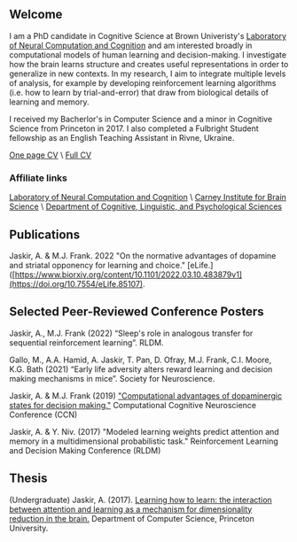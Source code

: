 ## Welcome

I am a PhD candidate in Cognitive Science at Brown Univeristy's [Laboratory of Neural Computation and Cognition](https://www.lnccbrown.com/) and am interested broadly in computational models of human learning and decision-making. I investigate how the brain learns structure and creates useful representations in order to generalize in new contexts.  In my research, I aim to integrate multiple levels of analysis, for example by developing reinforcement learning algorithms (i.e. how to learn by trial-and-error) that draw from biological details of learning and memory.

I received my Bacherlor's in Computer Science and a minor in Cognitive Science from Princeton in 2017. I also completed a Fulbright Student fellowship as an English Teaching Assistant in Rivne, Ukraine. 

[One page CV](/files/Jaskir_CV_onepage.pdf) \\
[Full CV](/files/Jaskir_CV.pdf)

### Affiliate links
[Laboratory of Neural Computation and Cognition](https://www.lnccbrown.com/) \\
[Carney Institute for Brain Science](https://www.brown.edu/carney/node/1) \\
[Department of Cognitive, Linguistic, and Psychological Sciences](https://www.brown.edu/academics/cognitive-linguistic-psychological-sciences/home)

## Publications

Jaskir, A. & M.J. Frank. 2022 	"On the normative advantages of dopamine and striatal opponency for learning and choice." [eLife.]([https://www.biorxiv.org/content/10.1101/2022.03.10.483879v1](https://doi.org/10.7554/eLife.85107).

## Selected Peer-Reviewed Conference Posters
Jaskir, A., M.J. Frank (2022) “Sleep's role in analogous transfer for sequential reinforcement learning”. RLDM.

Gallo, M., A.A. Hamid, A. Jaskir, T. Pan, D. Ofray, M.J. Frank, C.I. Moore, K.G. Bath (2021) “Early life adversity alters reward learning and decision making mechanisms in mice”. Society for Neuroscience.

Jaskir, A. & M.J. Frank (2019) ["Computational advantages of dopaminergic states for decision making."](https://ccneuro.org/2019/Papers/ViewPapers.asp?PaperNum=1390) Computational Cognitive Neuroscience Conference (CCN)

Jaskir, A. & Y. Niv. (2017) "Modeled learning weights predict attention and memory in a
multidimensional probabilistic task." Reinforcement Learning and Decision Making Conference (RLDM)

## Thesis
(Undergraduate) Jaskir, A. (2017). [Learning how to learn: the interaction between attention and learning as a mechanism for dimensionality reduction in the brain.](https://nivlab.princeton.edu/sites/default/files/jaskir_thesis.pdf) Department of Computer Science, Princeton University. 

